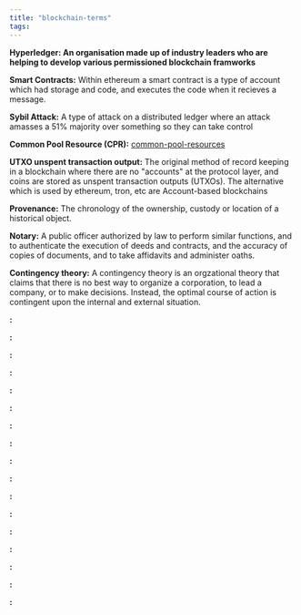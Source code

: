 ```yaml
---
title: "blockchain-terms"
tags: 
---
```


**Hyperledger: An organisation made up of industry leaders who are helping to develop various permissioned blockchain framworks**

**Smart Contracts:** Within ethereum a smart contract is a type of account which had storage and code, and executes the code when it recieves a message.

**Sybil Attack:** A type of attack on a distributed ledger where an attack amasses a 51% majority over something so they can take control

**Common Pool Resource (CPR):** [common-pool-resources](notes/common-pool-resources.md)

**UTXO unspent transaction output:** The original method of record keeping in a blockchain where there are no "accounts" at the protocol layer, and coins are stored as unspent transaction outputs (UTXOs). The alternative which is used by ethereum, tron, etc are Account-based blockchains

**Provenance:** The chronology of the ownership, custody or location of a historical object.

**Notary:** A public officer authorized by law to perform similar functions, and to authenticate the execution of deeds and contracts, and the accuracy of copies of documents, and to take affidavits and administer oaths.

**Contingency theory:** A contingency theory is an orgzational theory that claims that there is no best way to organize a corporation, to lead a company, or to make decisions. Instead, the optimal course of action is contingent upon the internal and external situation.

**:**

**:**

**:**

**:**

**:**

**:**

**:**

**:**

**:**

**:**

**:**

**:**

**:**

**:**

**:**

**:**

**:**